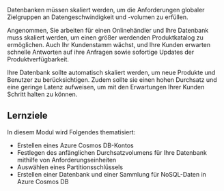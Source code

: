 Datenbanken müssen skaliert werden, um die Anforderungen globaler Zielgruppen an Datengeschwindigkeit und -volumen zu erfüllen.

Angenommen, Sie arbeiten für einen Onlinehändler und Ihre Datenbank muss skaliert werden, um einen größer werdenden Produktkatalog zu ermöglichen. Auch Ihr Kundenstamm wächst, und Ihre Kunden erwarten schnelle Antworten auf ihre Anfragen sowie sofortige Updates der Produktverfügbarkeit.

Ihre Datenbank sollte automatisch skaliert werden, um neue Produkte und Benutzer zu berücksichtigen. Zudem sollte sie einen hohen Durchsatz und eine geringe Latenz aufweisen, um mit den Erwartungen Ihrer Kunden Schritt halten zu können.

## <a name="learning-objectives"></a>Lernziele

In diesem Modul wird Folgendes thematisiert:

- Erstellen eines Azure Cosmos DB-Kontos
- Festlegen des anfänglichen Durchsatzvolumens für Ihre Datenbank mithilfe von Anforderungseinheiten
- Auswählen eines Partitionsschlüssels
- Erstellen einer Datenbank und einer Sammlung für NoSQL-Daten in Azure Cosmos DB